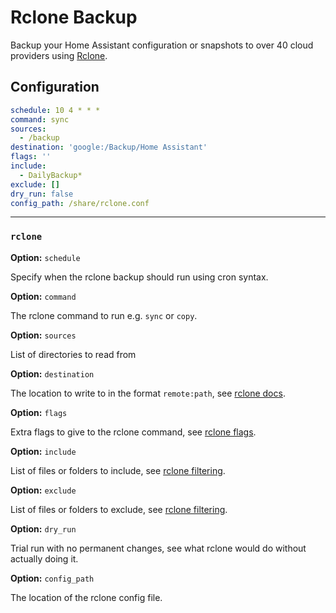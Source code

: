 # Rclone Backup

Backup your Home Assistant configuration or snapshots to over 40 cloud providers using [Rclone](https://rclone.org/).

## Configuration

```yaml
schedule: 10 4 * * *
command: sync
sources:
  - /backup
destination: 'google:/Backup/Home Assistant'
flags: ''
include:
  - DailyBackup*
exclude: []
dry_run: false
config_path: /share/rclone.conf
```

---

### `rclone`

**Option:** `schedule`

Specify when the rclone backup should run using cron syntax.

**Option:** `command`

The rclone command to run e.g. `sync` or `copy`.

**Option:** `sources`

List of directories to read from

**Option:** `destination`

The location to write to in the format `remote:path`, see [rclone docs](https://rclone.org/docs).

**Option:** `flags`

Extra flags to give to the rclone command, see [rclone flags](https://rclone.org/flags).

**Option:** `include`

List of files or folders to include, see [rclone filtering](https://rclone.org/filtering).

**Option:** `exclude`

List of files or folders to exclude, see [rclone filtering](https://rclone.org/filtering).

**Option:** `dry_run`

Trial run with no permanent changes, see what rclone would do without actually doing it.

**Option:** `config_path`

The location of the rclone config file.
